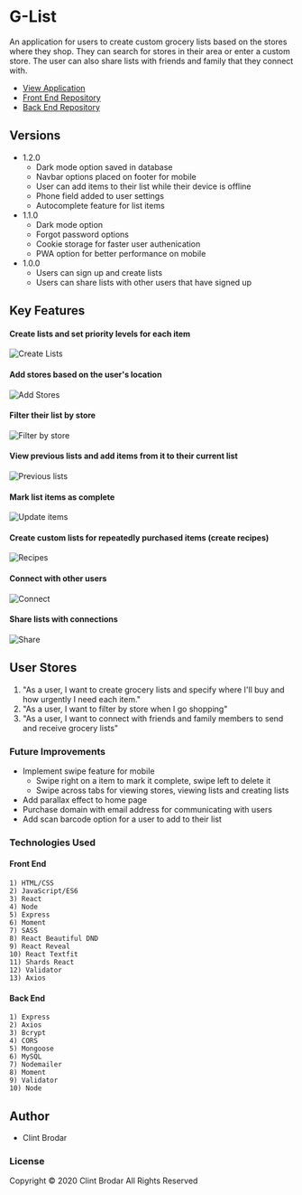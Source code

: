 # G-List
An application for users to create custom grocery lists based on the stores where they shop.  They can search for stores in their area or enter a custom store.  The user can also share lists with friends and family that they connect with.

* [View Application](https://g-list-cb.herokuapp.com/)
* [Front End Repository](https://github.com/CB721/grocery-list-front)
* [Back End Repository](https://github.com/CB721/grocery-list-back)

## Versions
* 1.2.0
    * Dark mode option saved in database
    * Navbar options placed on footer for mobile
    * User can add items to their list while their device is offline
    * Phone field added to user settings
    * Autocomplete feature for list items
* 1.1.0
    * Dark mode option
    * Forgot password options
    * Cookie storage for faster user authenication
    * PWA option for better performance on mobile
* 1.0.0
    * Users can sign up and create lists
    * Users can share lists with other users that have signed up

## Key Features
#### Create lists and set priority levels for each item
![Create Lists](https://github.com/CB721/grocery-list-front/blob/master/src/assets/images/walkthrough_gifs/create-list-mobile.gif?raw=true)
#### Add stores based on the user's location
![Add Stores](https://github.com/CB721/grocery-list-front/blob/master/src/assets/images/walkthrough_gifs/add-store-mobile.gif?raw=true)
#### Filter their list by store
![Filter by store](https://github.com/CB721/grocery-list-front/blob/master/src/assets/images/walkthrough_gifs/filter-by-store-mobile.gif?raw=true)
#### View previous lists and add items from it to their current list
![Previous lists](https://github.com/CB721/grocery-list-front/blob/master/src/assets/images/walkthrough_gifs/previous-list-mobile.gif?raw=true)
#### Mark list items as complete
![Update items](https://github.com/CB721/grocery-list-front/blob/master/src/assets/images/walkthrough_gifs/update-item-mobile.gif?raw=true)
#### Create custom lists for repeatedly purchased items (create recipes)
![Recipes](https://github.com/CB721/grocery-list-front/blob/master/src/assets/images/walkthrough_gifs/recipes-mobile.gif?raw=true)
#### Connect with other users
![Connect](https://github.com/CB721/grocery-list-front/blob/master/src/assets/images/walkthrough_gifs/send-receive-request-mobile.gif?raw=true)
#### Share lists with connections
![Share](https://github.com/CB721/grocery-list-front/blob/master/src/assets/images/walkthrough_gifs/send-receive-list-mobile.gif?raw=true)

## User Stores
1) "As a user, I want to create grocery lists and specify where I'll buy and how urgently I need each item."
2) "As a user, I want to filter by store when I go shopping"
3) "As a user, I want to connect with friends and family members to send and receive grocery lists"

### Future Improvements
* Implement swipe feature for mobile
    * Swipe right on a item to mark it complete, swipe left to delete it
    * Swipe across tabs for viewing stores, viewing lists and creating lists
* Add parallax effect to home page
* Purchase domain with email address for communicating with users
* Add scan barcode option for a user to add to their list

### Technologies Used
#### Front End
    1) HTML/CSS
    2) JavaScript/ES6
    3) React
    4) Node
    5) Express
    6) Moment
    7) SASS
    8) React Beautiful DND
    9) React Reveal
    10) React Textfit
    11) Shards React
    12) Validator
    13) Axios
#### Back End
    1) Express
    2) Axios
    3) Bcrypt
    4) CORS
    5) Mongoose
    6) MySQL
    7) Nodemailer
    8) Moment
    9) Validator
    10) Node

## Author
* Clint Brodar

### License
Copyright © 2020 Clint Brodar All Rights Reserved